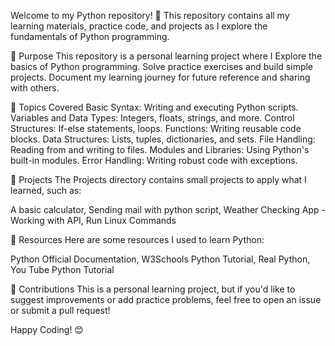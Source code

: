 Welcome to my Python repository! 🚀 This repository contains all my learning materials, practice code, and projects as I explore the fundamentals of Python programming.

🌟 Purpose
This repository is a personal learning project where I Explore the basics of Python programming. Solve practice exercises and build simple projects. Document my learning journey for future reference and sharing with others.

🚀 Topics Covered
Basic Syntax: Writing and executing Python scripts.
Variables and Data Types: Integers, floats, strings, and more.
Control Structures: If-else statements, loops.
Functions: Writing reusable code blocks.
Data Structures: Lists, tuples, dictionaries, and sets.
File Handling: Reading from and writing to files.
Modules and Libraries: Using Python's built-in modules.
Error Handling: Writing robust code with exceptions.

📂 Projects
The Projects directory contains small projects to apply what I learned, such as:

A basic calculator,
Sending mail with python script,
Weather Checking App - Working with API,
Run Linux Commands

🔗 Resources
Here are some resources I used to learn Python:

Python Official Documentation,
W3Schools Python Tutorial,
Real Python,
You Tube Python Tutorial

🤝 Contributions
This is a personal learning project, but if you'd like to suggest improvements or add practice problems, feel free to open an issue or submit a pull request!


Happy Coding! 😊
